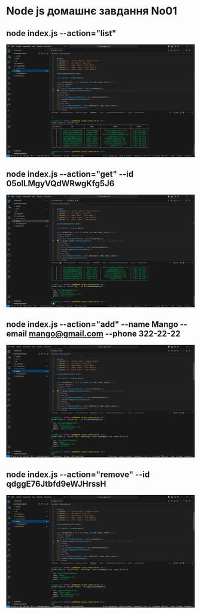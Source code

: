 # Node js домашнє завдання No01

## node index.js --action="list"

![--action="list"](./assets/1.png)

## node index.js --action="get" --id 05olLMgyVQdWRwgKfg5J6

![--action="get"](./assets/2.png)

## node index.js --action="add" --name Mango --email mango@gmail.com --phone 322-22-22

![--action="add"](./assets/3.png)

## node index.js --action="remove" --id qdggE76Jtbfd9eWJHrssH

![--action="remove"](./assets/4.png)

